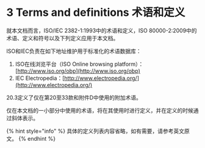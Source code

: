# 3 Terms and definitions 术语和定义

就本文档而言，ISO/IEC 2382-1:1993中的术语和定义，ISO 80000-2:2009中的术语、定义和符号以及下列定义应用于本文档。

ISO和IEC负责在如下地址维护用于标准化的术语数据库：

1. ISO在线浏览平台（ISO Online browsing platform）：[http://www.iso.org/obp](http://www.iso.org/obp)
2. IEC Electropedia：[http://www.electropedia.org/](http://www.electropedia.org/)

20.3定义了仅在第20至33款和附件D中使用的附加术语。

仅在本文档的一小部分中使用的术语，将在其使用时进行定义，并在定义的时候通过斜体表示。

{% hint style="info" %}
具体的定义列表内容省略，如有需要，请参考英文原文。
{% endhint %}



